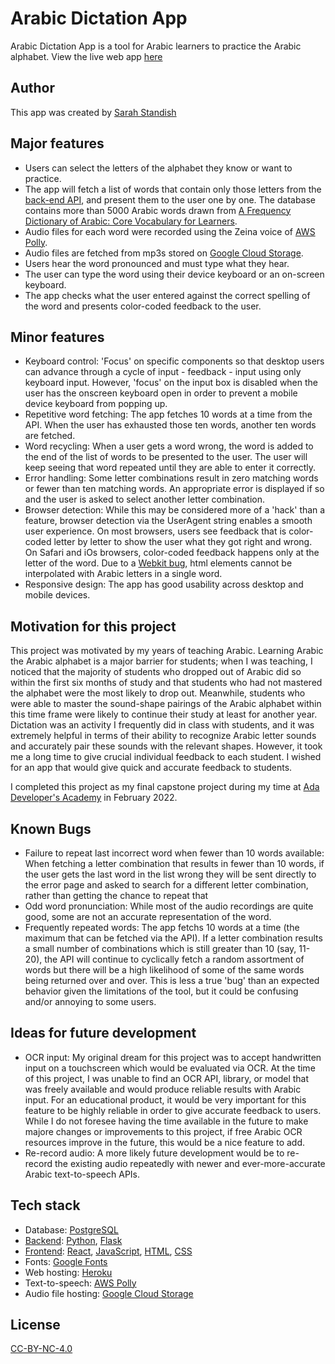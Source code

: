 # Arabic Dictation App
Arabic Dictation App is a tool for Arabic learners to practice the Arabic alphabet. View the live web app [here](https://arabic-dictation-app.herokuapp.com/)

## Author
This app was created by [Sarah Standish](https://github.com/sarahstandish/)

## Major features
- Users can select the letters of the alphabet they know or want to practice.  
- The app will fetch a list of words that contain only those letters from the [back-end API](https://github.com/sarahstandish/arabic-dictation-app-backend), and present them to the user one by one.  The database contains more than 5000 Arabic words drawn from [A Frequency Dictionary of Arabic: Core Vocabulary for Learners](https://www.goodreads.com/book/show/4805313-a-frequency-dictionary-of-arabic).
- Audio files for each word were recorded using the Zeina voice of [AWS Polly](https://aws.amazon.com/polly/).
- Audio files are fetched from mp3s stored on [Google Cloud Storage](https://cloud.google.com/storage).
- Users hear the word pronounced and must type what they hear.
- The user can type the word using their device keyboard or an on-screen keyboard.  
- The app checks what the user entered against the correct spelling of the word and presents color-coded feedback to the user.

## Minor features
- Keyboard control: 'Focus' on specific components so that desktop users can advance through a cycle of input - feedback - input using only keyboard input.  However, 'focus' on the input box is disabled when the user has the onscreen keyboard open in order to prevent a mobile device keyboard from popping up.
- Repetitive word fetching: The app fetches 10 words at a time from the API.  When the user has exhausted those ten words, another ten words are fetched.  
- Word recycling: When a user gets a word wrong, the word is added to the end of the list of words to be presented to the user.  The user will keep seeing that word repeated until they are able to enter it correctly.
- Error handling: Some letter combinations result in zero matching words or fewer than ten matching words.  An appropriate error is displayed if so and the user is asked to select another letter combination.
- Browser detection: While this may be considered more of a 'hack' than a feature, browser detection via the UserAgent string enables a smooth user experience.  On most browsers, users see feedback that is color-coded letter by letter to show the user what they got right and wrong.  On Safari and iOs browsers, color-coded feedback happens only at the letter of the word.  Due to a [Webkit bug](https://bugs.webkit.org/show_bug.cgi?id=6148), html elements cannot be interpolated with Arabic letters in a single word.
- Responsive design: The app has good usability across desktop and mobile devices.

## Motivation for this project
This project was motivated by my years of teaching Arabic.  Learning Arabic the Arabic alphabet is a major barrier for students; when I was teaching, I noticed that the majority of students who dropped out of Arabic did so within the first six months of study and that students who had not mastered the alphabet were the most likely to drop out.  Meanwhile, students who were able to master the sound-shape pairings of the Arabic alphabet within this time frame were likely to continue their study at least for another year.  Dictation was an activity I frequently did in class with students, and it was extremely helpful in terms of their ability to recognize Arabic letter sounds and accurately pair these sounds with the relevant shapes.  However, it took me a long time to give crucial individual feedback to each student.  I wished for an app that would give quick and accurate feedback to students.

I completed this project as my final capstone project during my time at [Ada Developer's Academy](https://adadevelopersacademy.org/) in February 2022.

## Known Bugs
- Failure to repeat last incorrect word when fewer than 10 words available: When fetching a letter combination that results in fewer than 10 words, if the user gets the last word in the list wrong they will be sent directly to the error page and asked to search for a different letter combination, rather than getting the chance to repeat that
- Odd word pronunciation: While most of the audio recordings are quite good, some are not an accurate representation of the word.
- Frequently repeated words: The app fetchs 10 words at a time (the maximum that can be fetched via the API).  If a letter combination results a small number of combinations which is still greater than 10 (say, 11-20), the API will continue to cyclically fetch a random assortment of words but there will be a high likelihood of some of the same words being returned over and over.  This is less a true 'bug' than an expected behavior given the limitations of the tool, but it could be confusing and/or annoying to some users.

## Ideas for future development
- OCR input: My original dream for this project was to accept handwritten input on a touchscreen which would be evaluated via OCR.  At the time of this project, I was unable to find an OCR API, library, or model that was freely available and would produce reliable results with Arabic input.  For an educational product, it would be very important for this feature to be highly reliable in order to give accurate feedback to users.  While I do not foresee having the time available in the future to make majore changes or improvements to this project, if free Arabic OCR resources improve in the future, this would be a nice feature to add.
- Re-record audio: A more likely future development would be to re-record the existing audio repeatedly with newer and ever-more-accurate Arabic text-to-speech APIs.

## Tech stack
- Database: [PostgreSQL](https://www.postgresql.org/)
- [Backend](https://github.com/sarahstandish/arabic-dictation-app-backend): [Python](https://www.python.org/), [Flask](https://palletsprojects.com/p/flask/)
- [Frontend](https://github.com/sarahstandish/arabic-dictation-app-front-end): [React](https://reactjs.org/), [JavaScript](https://www.javascript.com/), [HTML](https://developer.mozilla.org/en-US/docs/Web/HTML), [CSS](https://www.w3.org/Style/CSS/Overview.en.html)
- Fonts: [Google Fonts](https://fonts.google.com/)
- Web hosting: [Heroku](https://www.heroku.com/)
- Text-to-speech: [AWS Polly](https://aws.amazon.com/polly/)
- Audio file hosting: [Google Cloud Storage](https://cloud.google.com/storage)

## License
[CC-BY-NC-4.0](https://creativecommons.org/licenses/by-nc/4.0/deed.en_GB)